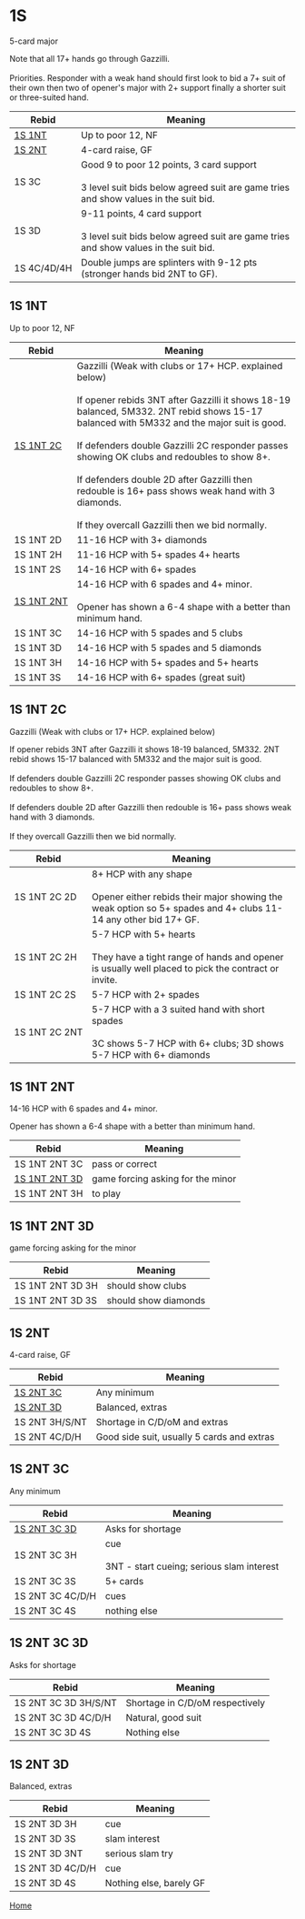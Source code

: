 # 1S

5-card major

Note that all 17+ hands go through Gazzilli.<br/><br/>Priorities. Responder with a weak hand should first look to bid a 7+ suit of their own then two of opener's major with 2+ support finally a shorter suit or three-suited hand.

| Rebid | Meaning |
|---|---|
| [1S&nbsp;1NT](#1s1nt) | Up to poor 12, NF |
| [1S&nbsp;2NT](#1s2nt) | 4-card raise, GF |
| 1S&nbsp;3C | Good 9 to poor 12 points, 3 card support<br/><br/>3 level suit bids below agreed suit are game tries and show values in the suit bid. |
| 1S&nbsp;3D | 9-11 points, 4 card support<br/><br/>3 level suit bids below agreed suit are game tries and show values in the suit bid. |
| 1S&nbsp;4C/4D/4H  | Double jumps are splinters with 9-12 pts (stronger hands bid 2NT to GF). |

## 1S&nbsp;1NT

Up to poor 12, NF

| Rebid | Meaning |
|---|---|
| [1S&nbsp;1NT&nbsp;2C](#1s1nt2c) | Gazzilli (Weak with clubs or 17+ HCP. explained below)<br/><br/>If opener rebids 3NT after Gazzilli it shows 18-19 balanced, 5M332. 2NT rebid shows 15-17 balanced with 5M332 and the major suit is good.<br/><br/>If defenders double Gazzilli 2C responder passes showing OK clubs and redoubles to show 8+.<br/><br/>If defenders double 2D after Gazzilli then redouble is 16+ pass shows weak hand with 3 diamonds.<br/><br/>If they overcall Gazzilli then we bid normally. |
| 1S&nbsp;1NT&nbsp;2D | 11-16 HCP with 3+ diamonds |
| 1S&nbsp;1NT&nbsp;2H | 11-16 HCP with 5+ spades 4+ hearts |
| 1S&nbsp;1NT&nbsp;2S | 14-16 HCP with 6+ spades |
| [1S&nbsp;1NT&nbsp;2NT](#1s1nt2nt) | 14-16 HCP with 6 spades and 4+ minor.<br/><br/>Opener has shown a 6-4 shape with a better than minimum hand. |
| 1S&nbsp;1NT&nbsp;3C | 14-16 HCP with 5 spades and 5 clubs |
| 1S&nbsp;1NT&nbsp;3D | 14-16 HCP with 5 spades and 5 diamonds |
| 1S&nbsp;1NT&nbsp;3H | 14-16 HCP with 5+ spades and 5+ hearts |
| 1S&nbsp;1NT&nbsp;3S | 14-16 HCP with 6+ spades (great suit) |

## 1S&nbsp;1NT&nbsp;2C

Gazzilli (Weak with clubs or 17+ HCP. explained below)

If opener rebids 3NT after Gazzilli it shows 18-19 balanced, 5M332. 2NT rebid shows 15-17 balanced with 5M332 and the major suit is good.<br/><br/>If defenders double Gazzilli 2C responder passes showing OK clubs and redoubles to show 8+.<br/><br/>If defenders double 2D after Gazzilli then redouble is 16+ pass shows weak hand with 3 diamonds.<br/><br/>If they overcall Gazzilli then we bid normally.

| Rebid | Meaning |
|---|---|
| 1S&nbsp;1NT&nbsp;2C&nbsp;2D | 8+ HCP with any shape<br/><br/>Opener either rebids their major showing the weak option so 5+ spades and 4+ clubs 11-14 any other bid 17+ GF. |
| 1S&nbsp;1NT&nbsp;2C&nbsp;2H | 5-7 HCP with 5+ hearts<br/><br/>They have a tight range of hands and opener is usually well placed to pick the contract or invite. |
| 1S&nbsp;1NT&nbsp;2C&nbsp;2S | 5-7 HCP with 2+ spades |
| 1S&nbsp;1NT&nbsp;2C&nbsp;2NT | 5-7 HCP with a 3 suited hand with short spades<br/><br/>3C shows 5-7 HCP with 6+ clubs; 3D shows 5-7 HCP with 6+ diamonds |

## 1S&nbsp;1NT&nbsp;2NT

14-16 HCP with 6 spades and 4+ minor.

Opener has shown a 6-4 shape with a better than minimum hand.

| Rebid | Meaning |
|---|---|
| 1S&nbsp;1NT&nbsp;2NT&nbsp;3C | pass or correct |
| [1S&nbsp;1NT&nbsp;2NT&nbsp;3D](#1s1nt2nt3d) | game forcing asking for the minor |
| 1S&nbsp;1NT&nbsp;2NT&nbsp;3H | to play |

## 1S&nbsp;1NT&nbsp;2NT&nbsp;3D

game forcing asking for the minor

| Rebid | Meaning |
|---|---|
| 1S&nbsp;1NT&nbsp;2NT&nbsp;3D&nbsp;3H | should show clubs |
| 1S&nbsp;1NT&nbsp;2NT&nbsp;3D&nbsp;3S | should show diamonds |

## 1S&nbsp;2NT

4-card raise, GF

| Rebid | Meaning |
|---|---|
| [1S&nbsp;2NT&nbsp;3C](#1s2nt3c) | Any minimum |
| [1S&nbsp;2NT&nbsp;3D](#1s2nt3d) | Balanced, extras |
| 1S&nbsp;2NT&nbsp;3H/S/NT  | Shortage in C/D/oM and extras |
| 1S&nbsp;2NT&nbsp;4C/D/H  | Good side suit, usually 5 cards and extras |

## 1S&nbsp;2NT&nbsp;3C

Any minimum

| Rebid | Meaning |
|---|---|
| [1S&nbsp;2NT&nbsp;3C&nbsp;3D](#1s2nt3c3d) | Asks for shortage |
| 1S&nbsp;2NT&nbsp;3C&nbsp;3H | cue<br/><br/>3NT - start cueing; serious slam interest |
| 1S&nbsp;2NT&nbsp;3C&nbsp;3S | 5+ cards |
| 1S&nbsp;2NT&nbsp;3C&nbsp;4C/D/H  | cues |
| 1S&nbsp;2NT&nbsp;3C&nbsp;4S | nothing else |

## 1S&nbsp;2NT&nbsp;3C&nbsp;3D

Asks for shortage

| Rebid | Meaning |
|---|---|
| 1S&nbsp;2NT&nbsp;3C&nbsp;3D&nbsp;3H/S/NT  | Shortage in C/D/oM respectively |
| 1S&nbsp;2NT&nbsp;3C&nbsp;3D&nbsp;4C/D/H  | Natural, good suit |
| 1S&nbsp;2NT&nbsp;3C&nbsp;3D&nbsp;4S | Nothing else |

## 1S&nbsp;2NT&nbsp;3D

Balanced, extras

| Rebid | Meaning |
|---|---|
| 1S&nbsp;2NT&nbsp;3D&nbsp;3H | cue |
| 1S&nbsp;2NT&nbsp;3D&nbsp;3S | slam interest |
| 1S&nbsp;2NT&nbsp;3D&nbsp;3NT | serious slam try |
| 1S&nbsp;2NT&nbsp;3D&nbsp;4C/D/H  | cue |
| 1S&nbsp;2NT&nbsp;3D&nbsp;4S | Nothing else, barely GF |

[Home](../index.md)
